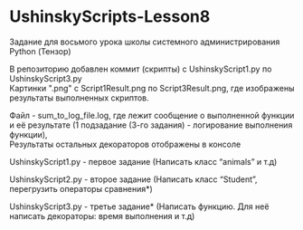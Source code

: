 # UshinskyScripts-Lesson8
Задание для восьмого урока школы системного администрирования Python (Тензор)

В репозиторию добавлен коммит (скрипты) с UshinskyScript1.py по UshinskyScript3.py  
Картинки ".png" c Script1Result.png по Script3Result.png, где изображены результаты выполненных скриптов.  

Файл - sum_to_log_file.log, где лежит сообщение о выполненной функции и её результате (1 подзадание (3-го задания) - логирование выполнения функции),  
Результаты остальных декораторов отображены в консоле  

  
UshinskyScript1.py - первое задание (Написать класс “animals” и т.д)  

UshinskyScript2.py - второе задание (Написать класс “Student”, перегрузить операторы сравнения*)  

UshinskyScript3.py - третье задание* (Написать функцию. Для неё написать декораторы: время выполнения и т.д)
